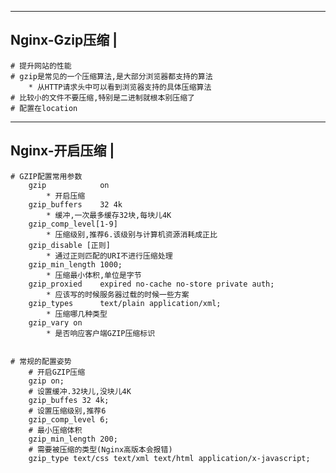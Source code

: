 -------------------
Nginx-Gzip压缩		|
-------------------
	# 提升网站的性能
	# gzip是常见的一个压缩算法,是大部分浏览器都支持的算法
		* 从HTTP请求头中可以看到浏览器支持的具体压缩算法
	# 比较小的文件不要压缩,特别是二进制就根本别压缩了	
	# 配置在location

-------------------
Nginx-开启压缩		|
-------------------
	# GZIP配置常用参数
		gzip			on
			* 开启压缩
		gzip_buffers	32 4k
			* 缓冲,一次最多缓存32块,每块儿4K
		gzip_comp_level[1-9]
			* 压缩级别,推荐6.该级别与计算机资源消耗成正比
		gzip_disable [正则]
			* 通过正则匹配的URI不进行压缩处理
		gzip_min_length	1000;
			* 压缩最小体积,单位是字节
		gzip_proxied	expired no-cache no-store private auth;
			* 应该写的时候服务器过载的时候一些方案
		gzip_types		text/plain application/xml;
			* 压缩哪几种类型
		gzip_vary on
			* 是否响应客户端GZIP压缩标识
	

	# 常规的配置姿势
		# 开启GZIP压缩
		gzip on;
		# 设置缓冲.32块儿,没块儿4K
		gzip_buffes 32 4k;
		# 设置压缩级别,推荐6
		gzip_comp_level 6;
		# 最小压缩体积
		gzip_min_length 200;
		# 需要被压缩的类型(Nginx高版本会报错)
		gzip_type text/css text/xml text/html application/x-javascript;
